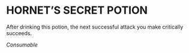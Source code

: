 # HORNET’S SECRET POTION

After drinking this potion, the next successful attack you make critically succeeds.

*Consumable*